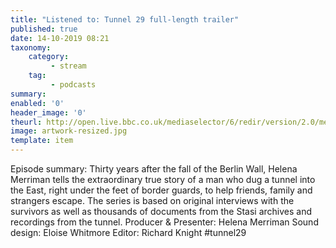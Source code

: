 ```yaml
---
title: "Listened to: Tunnel 29 full-length trailer"
published: true
date: 14-10-2019 08:21
taxonomy:
    category:
         - stream
    tag:
         - podcasts
summary:
enabled: '0'
header_image: '0'
theurl: http://open.live.bbc.co.uk/mediaselector/6/redir/version/2.0/mediaset/audio-nondrm-download/proto/http/vpid/p07qpbs1.mp3
image: artwork-resized.jpg
template: item
---
```

 
Episode summary: Thirty years after the fall of the Berlin Wall, Helena Merriman tells the extraordinary true story of a man who dug a tunnel into the East, right under the feet of border guards, to help friends, family and strangers escape. The series is based on original interviews with the survivors as well as thousands of documents from the Stasi archives and recordings from the tunnel. Producer & Presenter: Helena Merriman Sound design: Eloise Whitmore Editor: Richard Knight #tunnel29
